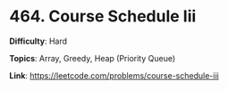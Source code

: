 # 464. Course Schedule Iii

**Difficulty**: Hard

**Topics**: Array, Greedy, Heap (Priority Queue)

**Link**: https://leetcode.com/problems/course-schedule-iii
